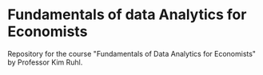 # Fundamentals of data Analytics for Economists
Repository for the course "Fundamentals of Data Analytics for Economists" by Professor Kim Ruhl.

